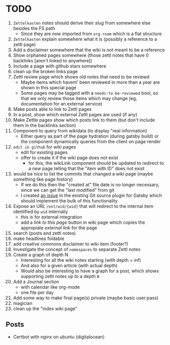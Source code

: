 # TODO

1. `Zettelkasten` notes should derive their _slug_ from somewhere else besides the FS path
   - Since they are now imported from `org-roam` which is a flat structure
2. `Zettelkasten` explain somewhere what it is (possibly a reference to a zettl page)
3. Add a disclaimer somewhere that the wiki is not meant to be a reference
4. Show orphaned pages somewhere (those zettl notes that have 0 backlinks [aren't linked to anywhere])
5. Include a page with github stars somewhere
6. clean up the broken links page
7. Zettl review page which shows old notes that need to be reviewd
   - Maybe items which havent' been reviewed in more than a year are shown in this special page
   - Some pages may be tagged with a `needs-to-be-reviewed` bool, so that we only review those items which may change (eg, documentation for an external service)
8. Make posts able to link to Zettl pages
9. In a post, show which external Zettl pages are used (if any)
10. Make Zettle pages show which posts link to them (but don't include them in the backlinks section)
11. Component to query from wikidata (to display "real information)
    - Either query as part of the page hydration (during gatsby build) or the component dynamically queries from the client on page render
12. `edit in github` for wiki pages
    - edit for existing pages
    - offer to create it if the wiki page does not exist
      - for this, the wikiLink component should be updated to redirect to a _new_ page telling that the "item with ID" does not exist
13. would be nice to list the commits that changed a wiki page (maybe something like page history)
    - If we do this then the "created at" file date is no longer necessary, since we can get the "last modified" from git
    - I created [an issue](https://github.com/PMudra/gatsby-source-local-git/issues/285) in the existing Git source plugin for Gatsby which should implement the bulk of this functionality
14. Expose an URL `/ext/wid/{wid}` that will redirect to the internal item identified by `wid` internally
    - this is for external integration
    - add a _link to this page_ button in wiki page which copies the appropiate _external link_ for the page
15. search (posts and zettl notes)
16. make headlines foldable
17. add creative commons disclaimer to wiki item (footer?)
18. Investigate the concept of `namespaces` to separate Zettl notes
19. Create a graph of depth N
    - Interesting for all the wiki notes starting (with depth = inf)
    - And also for a given article (with actual depth)
    - Would also be interesting to have a graph for a post, which shows supporting zettl notes up to a depth `N`
20. Add a Journal section
    - with calendar like org-mode
    - one file per day
21. Add some way to make final page(s) private (maybe basic user:pass)
22. magician
23. clean up the "index wiki page"


## Posts

- Certbot with nginx on ubuntu (digitalocean)
